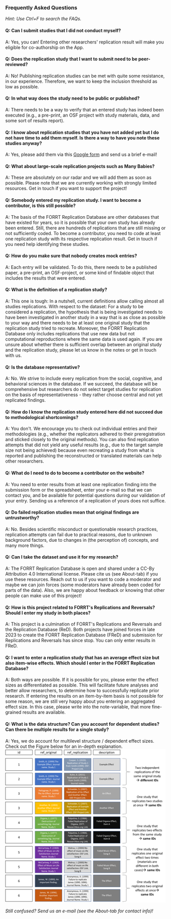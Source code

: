 ### Frequently Asked Questions

*Hint: Use Ctrl+F to search the FAQs.*

#### Q: Can I submit studies that I did not conduct myself?
A: Yes, you can! Entering other researchers' replication result will make you eligible for co-authorship on the App.

#### Q: Does the replication study that I want to submit need to be peer-reviewed?
A: No! Publishing replication studies can be met with quite some resistance, in our experience. Therefore, we want to keep the inclusion threshold as low as possible.

#### Q: In what way does the study need to be public or published?
A: There needs to be a way to verify that an entered study has indeed been executed (e.g., a pre-print, an OSF project with study materials, data, and some sort of results report).

#### Q: I know about replication studies that you have not added yet but I do not have time to add them myself. Is there a way to have you note these studies anyway?
A: Yes, please add them via this [Google form](https://docs.google.com/forms/d/e/1FAIpQLSeMCwdtP0TPgL55stniuyyTxnNwyC34mO4VUuLcQwYrLI89sQ/viewform) and send us a brief e-mail!

#### Q: What about large-scale replication projects such as Many Babies?
A: These are absolutely on our radar and we will add them as soon as possible. Please note that we are currently working with strongly limited resources. Get in touch if you want to support the project!

#### Q: Somebody entered my replication study. I want to become a contributor, is this still possible?
A: The basis of the FORRT Replication Database are other databases that have existed for years, so it is possible that your own study has already been entered. Still, there are hundreds of replications that are still missing or not sufficiently coded. To become a contributor, you need to code at least one replication study with its respective replication result. Get in touch if you need help identifying these studies.

#### Q: How do you make sure that nobody creates mock entries?
A: Each entry will be validated. To do this, there needs to be a published paper, a pre-print, an OSF-project, or some kind of findable object that includes the results that were entered.

#### Q: What is the definition of a replication study?
A: This one is tough: In a nutshell, current definitions allow calling almost all studies replications. With respect to the dataset: For a study to be considered a replication, the hypothesis that is being investigated needs to have been investigated in another study in a way that is as close as possible to your way and there needs to be at least one original study that the replication study tried to recreate. Moreover, the FORRT Replication Database only includes replications that use new data but not computational reproductions where the same data is used again. If you are unsure about whether there is sufficient overlap between an original study and the replication study, please let us know in the notes or get in touch with us.

#### Q: Is the database representative?
A: No. We strive to include every replication from the social, cognitive, and behavioral sciences in the database. If we succeed, the database will be comprehensive but researchers do not select target studies for replication on the basis of representativeness - they rather choose central and not yet replicated findings.

#### Q: How do I know the replication study entered here did not succeed due to methodological shortcomings?
A: You don't. We encourage you to check out individual entries and their methodologies (e.g., whether the replicators adhered to their preregistration and sticked closely to the original methods). You can also find replication attempts that did not yield any useful results (e.g., due to the target sample size not being achieved) because even recreating a study from what is reported and publishing the reconstructed or translated materials can help other researchers.

#### Q: What do I need to do to become a contributor on the website?
A: You need to enter results from at least one replication finding into the submission form or the spreadsheet, enter your e-mail so that we can contact you, and be available for potential questions during our validation of your entry. Sending us a reference of a replication of yours does not suffice.

#### Q: Do failed replication studies mean that original findings are untrustworthy?
A: No. Besides scientific misconduct or questionable research practices, replication attempts can fail due to practical reasons, due to unknown background factors, due to changes in (the perception of) concepts, and many more things.

#### Q: Can I take the dataset and use it for my research?
A: The FORRT Replication Database is open and shared under a CC-By Attribution 4.0 International license. Please cite us (see About-tab) if you use these resources. Reach out to us if you want to code a moderator and maybe we can join forces (some moderators have already been coded for parts of the data). Also, we are happy about feedback or knowing that other people can make use of this project!

#### Q: How is this project related to FORRT's Replications and Reversals? Should I enter my study in both places?
A: This project is a culmination of FORRT's Replications and Reversals and the Replication Database (ReD). Both projects have joined forces in late 2023 to create the FORRT Replication Database (FReD) and submission for Replications and Reversals has since stop. You can only enter results in FReD. 

#### Q: I want to enter a replication study that has an average effect size but also item-wise effects. Which should I enter in the FORRT Replication Database?
A: Both ways are possible. If it is possible for you, please enter the effect sizes as differentiated as possible. This will facilitate future analyses and better allow researchers, to determine how to successfully replicate prior research. If entering the results on an item-by-item basis is not possible for some reason, we are still very happy about you entering an aggregated effect size. In this case, please write into the note-variable, that more fine-grained results are available.

#### Q: What is the data structure? Can you account for dependent studies? Can there be multiple results for a single study?
A: Yes, we do account for multilevel structure / dependent effect sizes. Check out the Figure below for an in-depth explanation.
![Data Structure](datastructure.png)

*Still confused? Send us an e-mail (see the About-tab for contact info)!*
